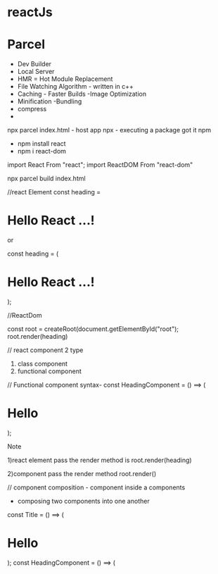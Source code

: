 # reactJs

# Parcel

 - Dev Builder
 - Local Server
 - HMR = Hot Module Replacement
 - File Watching Algorithm - written in c++
 - Caching - Faster Builds
 -Image Optimization
 - Minification
 -Bundling
 - compress
-


npx parcel index.html - host app
npx - executing a package got it npm
- npm install react
- npm i react-dom

import React From "react";
import ReactDOM From "react-dom"

npx parcel build index.html


//react Element
 const heading = <h1 className= "h1tag" >Hello React ...!</h1>

or

 const heading = (
<h1 className= "h1tag" >
Hello React ...!
</h1>
);

//ReactDom

const root = createRoot(document.getElementById("root");
root.render(heading)

// react component
2 type 
1) class component
2) functional component

// Functional component
syntax-
const HeadingComponent = () ==> (
    <h1 className = "h1tag">Hello</h1>
);

Note

1)react element pass the render method is 
root.render(heading)

2)component pass the render method 
 root.render(<HeadingComponent />)

// component composition - component inside a components
- composing two components into one another

const Title = () ==> (
    <h1 className = "h1tag">Hello</h1>
);
const HeadingComponent = () ==> (
<Title />
    <h1 className = "h1tag">Hello</h1>
);
 

\\ use retrun use {} 
const Handling1 = () =>{
  return <div id = "heading">
    <h1 className='h1Tag'>
      Hello React JS....
    </h1>
  </div>
}